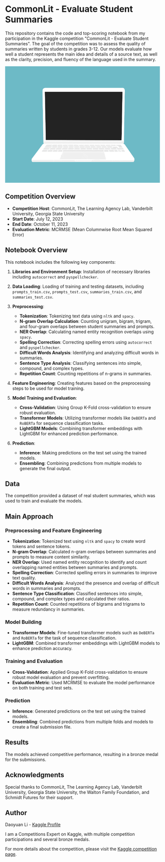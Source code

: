 # CommonLit - Evaluate Student Summaries

This repository contains the code and top-scoring notebook from my participation in the Kaggle competition "CommonLit - Evaluate Student Summaries". The goal of the competition was to assess the quality of summaries written by students in grades 3-12. Our models evaluate how well a student represents the main idea and details of a source text, as well as the clarity, precision, and fluency of the language used in the summary.

![Intro](./212749168-86d6c7ab-98da-409b-998f-c5b74721badd.gif)

## Competition Overview

- **Competition Host**: CommonLit, The Learning Agency Lab, Vanderbilt University, Georgia State University
- **Start Date**: July 12, 2023
- **End Date**: October 11, 2023
- **Evaluation Metric**: MCRMSE (Mean Columnwise Root Mean Squared Error)

## Notebook Overview

This notebook includes the following key components:

1. **Libraries and Environment Setup**: Installation of necessary libraries including `autocorrect` and `pyspellchecker`.

2. **Data Loading**: Loading of training and testing datasets, including `prompts_train.csv`, `prompts_test.csv`, `summaries_train.csv`, and `summaries_test.csv`.

3. **Preprocessing**: 
   - **Tokenization**: Tokenizing text data using `nltk` and `spacy`.
   - **N-gram Overlap Calculation**: Counting unigram, bigram, trigram, and four-gram overlaps between student summaries and prompts.
   - **NER Overlap**: Calculating named entity recognition overlaps using `spacy`.
   - **Spelling Correction**: Correcting spelling errors using `autocorrect` and `pyspellchecker`.
   - **Difficult Words Analysis**: Identifying and analyzing difficult words in summaries.
   - **Sentence Type Analysis**: Classifying sentences into simple, compound, and complex types.
   - **Repetition Count**: Counting repetitions of n-grams in summaries.

4. **Feature Engineering**: Creating features based on the preprocessing steps to be used for model training.

5. **Model Training and Evaluation**:
   - **Cross-Validation**: Using Group K-Fold cross-validation to ensure robust evaluation.
   - **Transformer Models**: Utilizing transformer models like `DeBERTa` and `RoBERTa` for sequence classification tasks.
   - **LightGBM Models**: Combining transformer embeddings with LightGBM for enhanced prediction performance.

6. **Prediction**: 
   - **Inference**: Making predictions on the test set using the trained models.
   - **Ensembling**: Combining predictions from multiple models to generate the final output.

## Data

The competition provided a dataset of real student summaries, which was used to train and evaluate the models.

## Main Approach

### Preprocessing and Feature Engineering

- **Tokenization**: Tokenized text using `nltk` and `spacy` to create word tokens and sentence tokens.
- **N-gram Overlap**: Calculated n-gram overlaps between summaries and prompts to measure content similarity.
- **NER Overlap**: Used named entity recognition to identify and count overlapping named entities between summaries and prompts.
- **Spelling Correction**: Corrected spelling errors in summaries to improve text quality.
- **Difficult Words Analysis**: Analyzed the presence and overlap of difficult words in summaries and prompts.
- **Sentence Type Classification**: Classified sentences into simple, compound, and complex types and calculated their ratios.
- **Repetition Count**: Counted repetitions of bigrams and trigrams to measure redundancy in summaries.

### Model Building

- **Transformer Models**: Fine-tuned transformer models such as `DeBERTa` and `RoBERTa` for the task of sequence classification.
- **LightGBM**: Combined transformer embeddings with LightGBM models to enhance prediction accuracy.

### Training and Evaluation

- **Cross-Validation**: Applied Group K-Fold cross-validation to ensure robust model evaluation and prevent overfitting.
- **Evaluation Metric**: Used MCRMSE to evaluate the model performance on both training and test sets.

### Prediction

- **Inference**: Generated predictions on the test set using the trained models.
- **Ensembling**: Combined predictions from multiple folds and models to create a final submission file.

## Results

The models achieved competitive performance, resulting in a bronze medal for the submissions.

## Acknowledgments

Special thanks to CommonLit, The Learning Agency Lab, Vanderbilt University, Georgia State University, the Walton Family Foundation, and Schmidt Futures for their support.

## Author

Daoyuan Li - [Kaggle Profile](https://www.kaggle.com/distiller)

I am a Competitions Expert on Kaggle, with multiple competition participations and several bronze medals.

For more details about the competition, please visit the [Kaggle competition page](https://kaggle.com/competitions/commonlit-evaluate-student-summaries).
